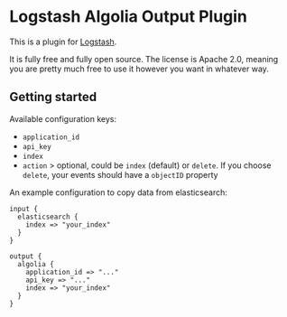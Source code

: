# Logstash Algolia Output Plugin

This is a plugin for [Logstash](https://github.com/elastic/logstash).

It is fully free and fully open source. The license is Apache 2.0, meaning you are pretty much free to use it however you want in whatever way.

## Getting started

Available configuration keys: 
- `application_id`
- `api_key`
- `index`
- `action` > optional, could be `index` (default) or `delete`. If you choose `delete`, your events should have a `objectID` property

An example configuration to copy data from elasticsearch: 

```
input {
  elasticsearch {
    index => "your_index"
  }
}

output {
  algolia {
    application_id => "..."
    api_key => "..."
    index => "your_index"
  }
}
```

